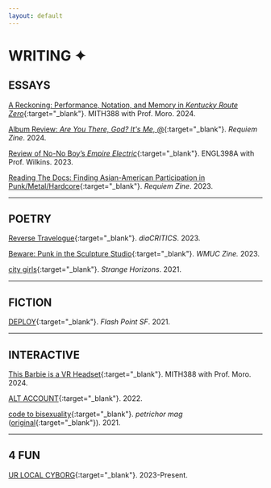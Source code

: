 ```yaml
---
layout: default
---
```


# WRITING ✦

## ESSAYS


[A Reckoning: Performance, Notation, and Memory in *Kentucky Route Zero*](/assets/pdf/KentuckyRouteZero.pdf){:target="_blank"}. MITH388 with Prof. Moro. 2024.

[Album Review: *Are You There, God? It's Me, @*](https://wmuc.umd.edu/ghost-site/the-requiem-zine-2/){:target="_blank"}. *Requiem Zine*. 2024.   
 
[Review of No-No Boy’s *Empire Electric*](/assets/pdf/EmpireElectric.pdf){:target="_blank"}. ENGL398A with Prof. Wilkins. 2023.   

[Reading The Docs: Finding Asian-American Participation in Punk/Metal/Hardcore](https://wmuc.umd.edu/ghost-site/the-requiem-zine-1/){:target="_blank"}. *Requiem Zine*. 2023.  


---

## POETRY

[Reverse Travelogue](https://dvan.org/2023/10/reverse-travelogue/){:target="_blank"}. *diaCRITICS*. 2023.   

[Beware: Punk in the Sculpture Studio](https://wmuc.umd.edu/ghost-site/presenting----clipped-/){:target="_blank"}. *WMUC Zine.* 2023.

[city girls](http://strangehorizons.com/poetry/city-girls/){:target="_blank"}. *Strange Horizons*. 2021.

---

## FICTION

[DEPLOY](https://flashpointsf.com/2021/04/09/deploy/){:target="_blank"}. *Flash Point SF*. 2021.


---

## INTERACTIVE

[This Barbie is a VR Headset](https://storymaps.arcgis.com/stories/521c2b8ae32643578c90d34ec7ec26ce){:target="_blank"}. MITH388 with Prof. Moro. 2024.  

[ALT ACCOUNT](https://urlocalcyborg.itch.io/alt-account){:target="_blank"}. 2022.

[code to bisexuality](https://caroldinh.github.io/code-to-bi/){:target="_blank"}. *petrichor mag* ([original](https://petrichormag.com/18-c-t-dinh/){:target="_blank"}). 2021.   


---

## 4 FUN

[UR LOCAL CYBORG](https://urlocalcyb.org/){:target="_blank"}. 2023-Present.  
